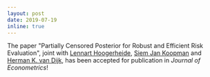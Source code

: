 ```yaml
---
layout: post
date: 2019-07-19
inline: true
---
```

The paper "Partially Censored Posterior for Robust and Efficient Risk Evaluation", joint with <a href="https://research.vu.nl/en/persons/lennart-hoogerheide" title="LH">Lennart Hoogerheide</a>, <a href="http://sjkoopman.net/" title="SJK">Siem Jan Koopman</a> and <a href="https://personal.eur.nl/hkvandijk/">Herman K. van Dijk</a>, has been accepted for publication in _Journal of Econometrics_!